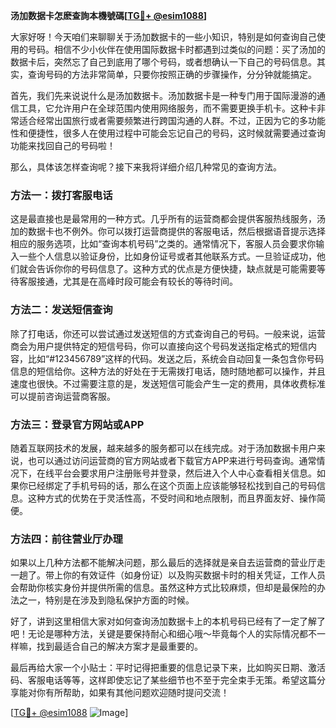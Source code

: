 **汤加数据卡怎麽查詢本機號碼[[TG💪+ @esim1088](https://t.me/s/esim1088)]**

大家好呀！今天咱们来聊聊关于汤加数据卡的一些小知识，特别是如何查询自己使用的号码。相信不少小伙伴在使用国际数据卡时都遇到过类似的问题：买了汤加的数据卡后，突然忘了自己到底用了哪个号码，或者想确认一下自己的号码信息。其实，查询号码的方法非常简单，只要你按照正确的步骤操作，分分钟就能搞定。

首先，我们先来说说什么是汤加数据卡。汤加数据卡是一种专门用于国际漫游的通信工具，它允许用户在全球范围内使用网络服务，而不需要更换手机卡。这种卡非常适合经常出国旅行或者需要频繁进行跨国沟通的人群。不过，正因为它的多功能性和便捷性，很多人在使用过程中可能会忘记自己的号码，这时候就需要通过查询功能来找回自己的号码啦！

那么，具体该怎样查询呢？接下来我将详细介绍几种常见的查询方法。

### 方法一：拨打客服电话

这是最直接也是最常用的一种方式。几乎所有的运营商都会提供客服热线服务，汤加的数据卡也不例外。你可以拨打运营商提供的客服电话，然后根据语音提示选择相应的服务选项，比如“查询本机号码”之类的。通常情况下，客服人员会要求你输入一些个人信息以验证身份，比如身份证号或者其他联系方式。一旦验证成功，他们就会告诉你你的号码信息了。这种方式的优点是方便快捷，缺点就是可能需要等待客服接通，尤其是在高峰时段可能会有较长的等待时间。

### 方法二：发送短信查询

除了打电话，你还可以尝试通过发送短信的方式查询自己的号码。一般来说，运营商会为用户提供特定的短信号码，你可以直接向这个号码发送指定格式的短信内容，比如“#123456789”这样的代码。发送之后，系统会自动回复一条包含你号码信息的短信给你。这种方法的好处在于无需拨打电话，随时随地都可以操作，并且速度也很快。不过需要注意的是，发送短信可能会产生一定的费用，具体收费标准可以提前咨询运营商客服。

### 方法三：登录官方网站或APP

随着互联网技术的发展，越来越多的服务都可以在线完成。对于汤加数据卡用户来说，也可以通过访问运营商的官方网站或者下载官方APP来进行号码查询。通常情况下，在线平台会要求用户注册账号并登录，然后进入个人中心查看相关信息。如果你已经绑定了手机号码的话，那么在这个页面上应该能够轻松找到自己的号码信息。这种方式的优势在于灵活性高，不受时间和地点限制，而且界面友好、操作简便。

### 方法四：前往营业厅办理

如果以上几种方法都不能解决问题，那么最后的选择就是亲自去运营商的营业厅走一趟了。带上你的有效证件（如身份证）以及购买数据卡时的相关凭证，工作人员会帮助你核实身份并提供所需的信息。虽然这种方式比较麻烦，但却是最保险的办法之一，特别是在涉及到隐私保护方面的时候。

好了，讲到这里相信大家对如何查询汤加数据卡上的本机号码已经有了一定了解了吧！无论是哪种方法，关键是要保持耐心和细心哦～毕竟每个人的实际情况都不一样嘛，找到最适合自己的解决方案才是最重要的。

最后再给大家一个小贴士：平时记得把重要的信息记录下来，比如购买日期、激活码、客服电话等等，这样即使忘记了某些细节也不至于完全束手无策。希望这篇分享能对你有所帮助，如果有其他问题欢迎随时提问交流！

[[TG💪+ @esim1088](https://t.me/s/esim1088) ![Image](https://i.postimg.cc/4NQfJmqS/Snipaste-2025-05-13-00-14-12.png)]